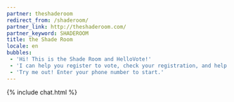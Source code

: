 ```yaml
---
partner: theshaderoom
redirect_from: /shaderoom/
partner_link: http://theshaderoom.com/
partner_keyword: SHADEROOM
title: the Shade Room
locale: en
bubbles:
 - 'Hi! This is the Shade Room and HelloVote!'
 - 'I can help you register to vote, check your registration, and help your friends register'
 - 'Try me out! Enter your phone number to start.'
---
```

{% include chat.html %}



